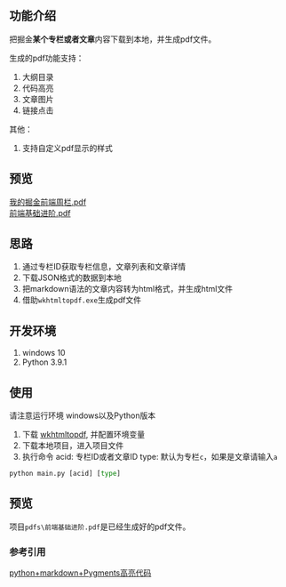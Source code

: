 

## 功能介绍
把掘金**某个专栏或者文章**内容下载到本地，并生成pdf文件。

生成的pdf功能支持：
1. 大纲目录
2. 代码高亮
3. 文章图片
4. 链接点击

其他：
1. 支持自定义pdf显示的样式

## 预览
[我的掘金前端周栏.pdf](./pdfs/我的掘金前端周栏.pdf)     
[前端基础进阶.pdf](./pdfs/前端基础进阶.pdf)     

## 思路

1. 通过专栏ID获取专栏信息，文章列表和文章详情
2. 下载JSON格式的数据到本地
3. 把markdown语法的文章内容转为html格式，并生成html文件
4. 借助`wkhtmltopdf.exe`生成pdf文件



## 开发环境
1.  windows 10
2.  Python 3.9.1

## 使用

请注意运行环境 windows以及Python版本

1. 下载 [wkhtmltopdf](https://wkhtmltopdf.org/), 并配置环境变量
2. 下载本地项目，进入项目文件
3. 执行命令 
acid: 专栏ID或者文章ID
type: 默认为专栏`c`，如果是文章请输入`a`
```python   
python main.py [acid] [type]

```



## 预览
项目`pdfs\前端基础进阶.pdf`是已经生成好的pdf文件。


### 参考引用

[python+markdown+Pygments高亮代码](https://blog.csdn.net/JONE_WUQINGJIANG/article/details/100511760)
